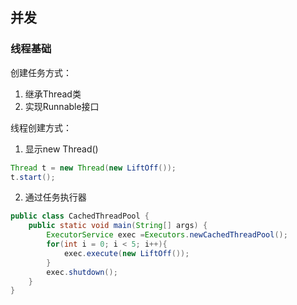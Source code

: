 ## 并发 ##
### 线程基础 ###
创建任务方式：  
1. 继承Thread类  
2. 实现Runnable接口  

线程创建方式：  
1. 显示new Thread()  
```java  
Thread t = new Thread(new LiftOff());  
t.start();  
```
2. 通过任务执行器  
```java  
public class CachedThreadPool {  
	public static void main(String[] args) {  
		ExecutorService exec =Executors.newCachedThreadPool();  
		for(int i = 0; i < 5; i++){  
			exec.execute(new LiftOff());  
		}  
		exec.shutdown();  
	}  
}
```